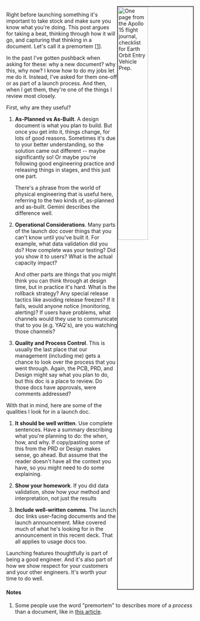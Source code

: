 <!--
.. title: I'm About To Launch This
.. slug: about-to-launch
.. date: 2025-09-26 09:12:46 UTC-07:00
.. tags: Engineering
.. category: 
.. link: 
.. description: 
.. type: text
-->

<!--
https://docs.google.com/document/d/1Cwo6eJQp5Dub0gFSPj3AJiUzMg49uvuAY-J1ZVWsj9I/edit?tab=t.0#heading=h.x6q5nzfc369r
-->
<img style="float:right;border:2px solid #555" class="postimage" src="https://www.nasa.gov/wp-content/uploads/static/history/afj/ap15fj/csmlc/5-01.gif" alt="One page from the Apollo 15 flight journal, checklist for Earth Orbit Entry Vehicle Prep." width=40%>

Right before launching something it's important to take stock and make sure you
know what you're doing. This post argues for taking a beat, thinking through how
it will go, and capturing that thinking in a document. Let's call it a premortem \[[1](#note1)\].

In the past I've gotten pushback when asking for these: why a new document? why
this, why now? I know how to do my jobs let me do it. Instead, I've asked for
them one-off or as part of a launch process. And then, when I get them, they're
one of the things I review most closely.

First, why are they useful?

1. **As-Planned vs As-Built**.  A design document is what you plan to build. But
    once you get into it, things change, for lots of good reasons. Sometimes
    it's due to your better understanding, so the solution came out different --
    maybe significantly so! Or maybe you're following good engineering practice
    and releasing things in stages, and this just one part.

    There's a phrase from the world of physical engineering that is useful here,
    referring to the two kinds of, as-planned and as-built. Gemini describes the
    difference well. 

2. **Operational Considerations**. Many parts of the launch doc cover things
    that you can't know until you've built it. For example, what data validation
    did you do? How complete was your testing? Did you show it to users? What is
    the actual capacity impact?

    And other parts are things that you might think you can think through at
    design time, but in practice it's hard. What is the rollback strategy? Any
    special release tactics like avoiding release freezes? If it fails, would
    anyone notice (monitoring, alerting)? If users have problems, what channels
    would they use to communicate that to you (e.g. YAQ's), are you watching
    those channels?

3. **Quality and Process Control**. This is usually the last place that our management (including me) gets a
    chance to look over the process that you went through. Again, the PCB, PRD,
    and Design might say what you plan to do, but this doc is a place to review.
    Do those docs have approvals, were comments addressed? 

With that in mind, here are some of the qualities I look for in a launch doc.

1. **It should be well written**. Use complete sentences. Have a summary describing
   what you're planning to do: the when, how, and why. If copy/pasting some of
   this from the PRD or Design makes sense, go ahead. But assume that the reader
   doesn't have all the context you have, so you might need to do some
   explaining.

2. **Show your homework**. If you did data validation, show how your method and
   interpretation, not just the results

3. **Include well-written comms**. The launch doc links user-facing documents and
   the launch announcement. Mike covered much of what he's looking for in the
   announcement in this recent deck. That all applies to usage docs too.

Launching features thoughtfully is part of being a good engineer. And it's also
part of how we show respect for your customers and your other engineers. It's
worth your time to do well.

#### Notes
<a name="note1"></a>

1. Some people use the word "premortem" to describes more of a _process_ than a
   document, like in [this article][].
   
[this article]: https://hbr.org/2007/09/performing-a-project-premortem
